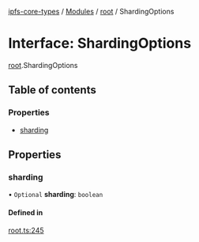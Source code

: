 [ipfs-core-types](../README.md) / [Modules](../modules.md) / [root](../modules/root.md) / ShardingOptions

# Interface: ShardingOptions

[root](../modules/root.md).ShardingOptions

## Table of contents

### Properties

- [sharding](root.ShardingOptions.md#sharding)

## Properties

### sharding

• `Optional` **sharding**: `boolean`

#### Defined in

[root.ts:245](https://github.com/ipfs/js-ipfs/blob/1655368d/packages/ipfs-core-types/src/root.ts#L245)
